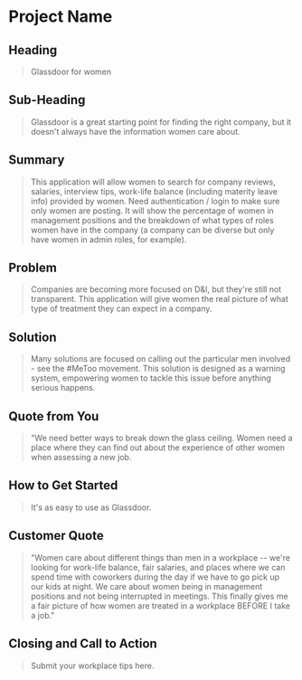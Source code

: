 # Project Name #

<!-- 
> This material was originally posted [here](http://www.quora.com/What-is-Amazons-approach-to-product-development-and-product-management). It is reproduced here for posterities sake.

There is an approach called "working backwards" that is widely used at Amazon. They work backwards from the customer, rather than starting with an idea for a product and trying to bolt customers onto it. While working backwards can be applied to any specific product decision, using this approach is especially important when developing new products or features.

For new initiatives a product manager typically starts by writing an internal press release announcing the finished product. The target audience for the press release is the new/updated product's customers, which can be retail customers or internal users of a tool or technology. Internal press releases are centered around the customer problem, how current solutions (internal or external) fail, and how the new product will blow away existing solutions.

If the benefits listed don't sound very interesting or exciting to customers, then perhaps they're not (and shouldn't be built). Instead, the product manager should keep iterating on the press release until they've come up with benefits that actually sound like benefits. Iterating on a press release is a lot less expensive than iterating on the product itself (and quicker!).

If the press release is more than a page and a half, it is probably too long. Keep it simple. 3-4 sentences for most paragraphs. Cut out the fat. Don't make it into a spec. You can accompany the press release with a FAQ that answers all of the other business or execution questions so the press release can stay focused on what the customer gets. My rule of thumb is that if the press release is hard to write, then the product is probably going to suck. Keep working at it until the outline for each paragraph flows. 

Oh, and I also like to write press-releases in what I call "Oprah-speak" for mainstream consumer products. Imagine you're sitting on Oprah's couch and have just explained the product to her, and then you listen as she explains it to her audience. That's "Oprah-speak", not "Geek-speak".

Once the project moves into development, the press release can be used as a touchstone; a guiding light. The product team can ask themselves, "Are we building what is in the press release?" If they find they're spending time building things that aren't in the press release (overbuilding), they need to ask themselves why. This keeps product development focused on achieving the customer benefits and not building extraneous stuff that takes longer to build, takes resources to maintain, and doesn't provide real customer benefit (at least not enough to warrant inclusion in the press release).
 -->
 
## Heading ##
  > Glassdoor for women

## Sub-Heading ##
  > Glassdoor is a great starting point for finding the right company, but it doesn't always have the information women care about. 

## Summary ##
  > This application will allow women to search for company reviews, salaries, interview tips, work-life balance (including materity leave info) provided by women. Need authentication / login to make sure only women are posting. It will show the percentage of women in management positions and the breakdown of what types of roles women have in the company (a company can be diverse but only have women in admin roles, for example).

## Problem ##
  > Companies are becoming more focused on D&I, but they're still not transparent. This application will give women the real picture of what type of treatment they can expect in a company. 

## Solution ##
  > Many solutions are focused on calling out the particular men involved - see the #MeToo movement. This solution is designed as a warning system, empowering women to tackle this issue before anything serious happens. 

## Quote from You ##
  > "We need better ways to break down the glass ceiling. Women need a place where they can find out about the experience of other women when assessing a new job. 

## How to Get Started ##
  > It's as easy to use as Glassdoor. 

## Customer Quote ##
  > "Women care about different things than men in a workplace -- we're looking for work-life balance, fair salaries, and places where we can spend time with coworkers during the day if we have to go pick up our kids at night. We care about women being in management positions and not being interrupted in meetings. This finally gives me a fair picture of how women are treated in a workplace BEFORE I take a job."

## Closing and Call to Action ##
  > Submit your workplace tips here. 
